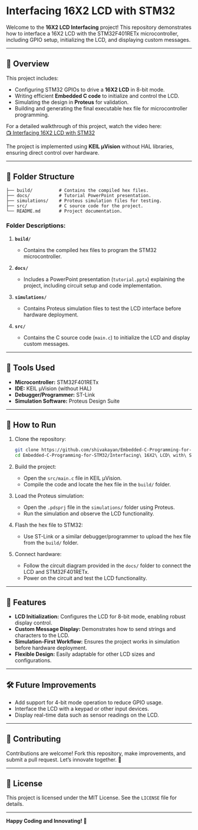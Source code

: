 # Interfacing 16X2 LCD with STM32  

Welcome to the **16X2 LCD Interfacing** project! This repository demonstrates how to interface a 16X2 LCD with the STM32F401RETx microcontroller, including GPIO setup, initializing the LCD, and displaying custom messages.

---

## 🚀 **Overview**  

This project includes:  
- Configuring STM32 GPIOs to drive a **16X2 LCD** in 8-bit mode.  
- Writing efficient **Embedded C code** to initialize and control the LCD.  
- Simulating the design in **Proteus** for validation.  
- Building and generating the final executable hex file for microcontroller programming.  

For a detailed walkthrough of this project, watch the video here:  
[📺 Interfacing 16X2 LCD with STM32](https://youtu.be/OjIxOUQvCFs)  

The project is implemented using **KEIL µVision** without HAL libraries, ensuring direct control over hardware.

---

## 📂 **Folder Structure**  

```plaintext
├── build/          # Contains the compiled hex files.
├── docs/           # Tutorial PowerPoint presentation.
├── simulations/    # Proteus simulation files for testing.
├── src/            # C source code for the project.
└── README.md       # Project documentation.
```

### Folder Descriptions:  

1. **`build/`**  
   - Contains the compiled hex files to program the STM32 microcontroller.  

2. **`docs/`**  
   - Includes a PowerPoint presentation (`tutorial.pptx`) explaining the project, including circuit setup and code implementation.

3. **`simulations/`**  
   - Contains Proteus simulation files to test the LCD interface before hardware deployment.  

4. **`src/`**  
   - Contains the C source code (`main.c`) to initialize the LCD and display custom messages.  

---

## 🔧 **Tools Used**  

- **Microcontroller:** STM32F401RETx  
- **IDE:** KEIL µVision (without HAL)  
- **Debugger/Programmer:** ST-Link  
- **Simulation Software:** Proteus Design Suite  

---

## 📑 **How to Run**  

1. Clone the repository:  
   ```bash
   git clone https://github.com/shivakayan/Embedded-C-Programming-for-STM32.git
   cd Embedded-C-Programming-for-STM32/Interfacing\ 16X2\ LCD\ with\ STM32
   ```  

2. Build the project:  
   - Open the `src/main.c` file in KEIL µVision.  
   - Compile the code and locate the hex file in the `build/` folder.  

3. Load the Proteus simulation:  
   - Open the `.pdsprj` file in the `simulations/` folder using Proteus.  
   - Run the simulation and observe the LCD functionality.  

4. Flash the hex file to STM32:  
   - Use ST-Link or a similar debugger/programmer to upload the hex file from the `build/` folder.  

5. Connect hardware:  
   - Follow the circuit diagram provided in the `docs/` folder to connect the LCD and STM32F401RETx.  
   - Power on the circuit and test the LCD functionality.  

---

## 📌 **Features**  

- **LCD Initialization:** Configures the LCD for 8-bit mode, enabling robust display control.  
- **Custom Message Display:** Demonstrates how to send strings and characters to the LCD.  
- **Simulation-First Workflow:** Ensures the project works in simulation before hardware deployment.  
- **Flexible Design:** Easily adaptable for other LCD sizes and configurations.  

---

## 🛠️ **Future Improvements**  

- Add support for 4-bit mode operation to reduce GPIO usage.  
- Interface the LCD with a keypad or other input devices.  
- Display real-time data such as sensor readings on the LCD.  

---

## 🤝 **Contributing**  

Contributions are welcome! Fork this repository, make improvements, and submit a pull request. Let’s innovate together. 🚀  

---

## 📜 **License**  

This project is licensed under the MIT License. See the `LICENSE` file for details.  

---

**Happy Coding and Innovating! 🚀**  
